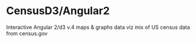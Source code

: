 # CensusD3/Angular2

Interactive Angular 2/d3 v.4 maps & graphs data viz mix of US census data from census.gov
